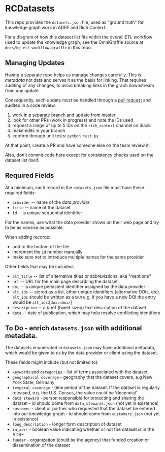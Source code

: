 # RCDatasets

This repo provides the `datasets.json` file, used as "ground truth"
for knowledge graph work in ADRF and Rich Context.

For a diagram of how this dataset list fits within the overall ETL
workflow used to update the knowledge graph, see the OmniGraffle
source at `docs/kg_etl_workflow.graffle` in this repo.


## Managing Updates

Having a separate repo helps us manage changes carefully.
This is _metadata_ not data and serves it as the basis for
linking.
That requires auditing of any changes, to avoid breaking links
in the graph downstream from any update.

Consequently, each update must be handled through a 
[pull request](https://help.github.com/en/articles/about-pull-requests) 
and audited in a code review.

  1. work in a separate branch and update from master
  1. look for other PRs (work in progress) and note the IDs used
  1. request a range of up to 5 IDs on the `rich_context` channel on Slack
  1. make edits in your branch
  1. confirm through unit tests: `python test.py`

At that point, create a PR and have someone else on the team review it.

Also, don't commit code here except for consistency checks used on the
dataset list itself.


## Required Fields

At a minimum, each record in the `datasets.json` file must have these
required fields:

  * `provider` -- name of the _data provider_
  * `title` -- name of the dataset
  * `id` -- a unique sequential identifier

For the names, use what the data provider shows on their web page and
try to be as consise as possible.

When adding records:

  - add to the bottom of the file
  - increment the `id` number manually
  - make sure not to introduce multiple names for the same provider

Other fields that may be included:

  * `alt_title` -- list of alternative titles or abbreviations, aka "mentions"
  * `url` -- URL for the main page describing the dataset
  * `doi` -- a unique persistent identifier assigned by the data provider
  * `alt_ids` -- stored as a list, other unique identifiers (alternative DOIs, etc). `alt_ids` should be written as a `URN` e.g, if you have a new DOI the entry would be  `alt_ids`:[`doi:<doi>`]
  * `description` -- a brief (tweet sized) text description of the dataset
  * `date` -- date of publication, which may help resolve conflicting identifiers


## To Do - enrich `datasets.json` with additional metadata. 

The datasets enumerated in `datasets.json` may have additional metadata, which would be given to us by the data provider or client using the dataset.

These fields might include (but not limited to):
* `keywords` and `categories` - list of terms associated with the dataset
* `geographical coverage` - geography that the dataset covers, e.g New York State, Germany
* `temporal coverage`  - time period of the dataset. If the dataset is regularly released, e.g. the U.S. Census, the value could be 'decennial'
* `data steward` - person responsible for protecting and sharing the dataset - id should come from `data_stewards.json`  (not yet in existence)
* `customer` - client or partner who requested that the dataset be entered into our knowledge graph - id should come from `customers.json` (not yet in existence)
* `long_description` - longer form description of dataset
* `in_adrf` - boolean value indicating whether or not the dataset is in the ADRF
* `funder` - organization (could be the agency) that funded creation or dissemination of the dataset